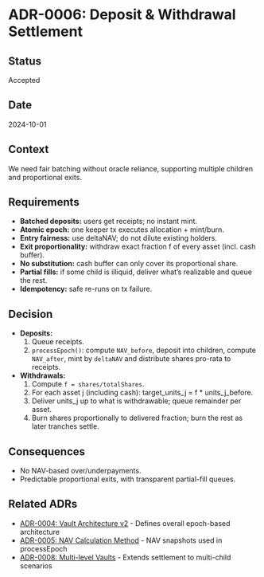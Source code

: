 # ADR-0006: Deposit & Withdrawal Settlement

## Status
Accepted

## Date
2024-10-01

## Context
We need fair batching without oracle reliance, supporting multiple children and proportional exits.

## Requirements
- **Batched deposits:** users get receipts; no instant mint.
- **Atomic epoch:** one keeper tx executes allocation + mint/burn.
- **Entry fairness:** use deltaNAV; do not dilute existing holders.
- **Exit proportionality:** withdraw exact fraction f of every asset (incl. cash buffer).
- **No substitution:** cash buffer can only cover its proportional share.
- **Partial fills:** if some child is illiquid, deliver what’s realizable and queue the rest.
- **Idempotency:** safe re-runs on tx failure.

## Decision
- **Deposits:**
    1) Queue receipts.
    2) `processEpoch()`: compute `NAV_before`, deposit into children, compute `NAV_after`, mint by `deltaNAV` and distribute shares pro-rata to receipts.
- **Withdrawals:**
    1) Compute `f = shares/totalShares`.
    2) For each asset j (including cash): target_units_j = f * units_j_before.
    3) Deliver units_j up to what is withdrawable; queue remainder per asset.
    4) Burn shares proportionally to delivered fraction; burn the rest as later tranches settle.

## Consequences
- No NAV-based over/underpayments.
- Predictable proportional exits, with transparent partial-fill queues.

## Related ADRs
- [ADR-0004: Vault Architecture v2](0004-vault-architecture.md) - Defines overall epoch-based architecture
- [ADR-0005: NAV Calculation Method](0005-nav-calculation-method.md) - NAV snapshots used in processEpoch
- [ADR-0008: Multi-level Vaults](0008-multi-level-vaults.md) - Extends settlement to multi-child scenarios
